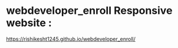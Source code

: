 # webdeveloper_enroll  Responsive website :  
https://rishikesht1245.github.io/webdeveloper_enroll/
